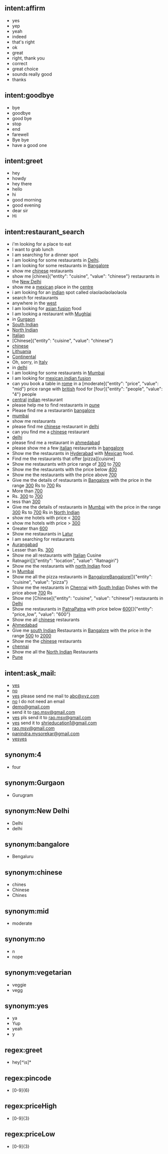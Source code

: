 ## intent:affirm
- yes
- yep
- yeah
- indeed
- that's right
- ok
- great
- right, thank you
- correct
- great choice
- sounds really good
- thanks

## intent:goodbye
- bye
- goodbye
- good bye
- stop
- end
- farewell
- Bye bye
- have a good one

## intent:greet
- hey
- howdy
- hey there
- hello
- hi
- good morning
- good evening
- dear sir
- Hi

## intent:restaurant_search
- i'm looking for a place to eat
- I want to grab lunch
- I am searching for a dinner spot
- I am looking for some restaurants in [Delhi](location).
- I am looking for some restaurants in [Bangalore](location)
- show me [chinese](cuisine) restaurants
- show me [chines]{"entity": "cuisine", "value": "chinese"} restaurants in the [New Delhi](location)
- show me a [mexican](cuisine) place in the [centre](location)
- i am looking for an [indian](cuisine) spot called olaolaolaolaolaola
- search for restaurants
- anywhere in the [west](location)
- I am looking for [asian fusion](cuisine) food
- I am looking a restaurant with [Mughlai](cuisine)
- in [Gurgaon](location)
- [South Indian](cuisine)
- [North Indian](cuisine)
- [Italian](cuisine)
- [Chinese]{"entity": "cuisine", "value": "chinese"}
- [chinese](cuisine)
- [Lithuania](location)
- [Continental](cuisine)
- Oh, sorry, in [Italy](location)
- in [delhi](location)
- I am looking for some restaurants in [Mumbai](location)
- I am looking for [mexican indian fusion](cuisine)
- can you book a table in [rome](location) in a [moderate]{"entity": "price", "value": "mid"} price range with [british](cuisine) food for [four]{"entity": "people", "value": "4"} people
- [central](location) [indian](cuisine) restaurant
- please help me to find restaurants in [pune](location)
- Please find me a restaurantin [bangalore](location)
- [mumbai](location)
- show me restaurants
- please find me [chinese](cuisine) restaurant in [delhi](location)
- can you find me a [chinese](cuisine) restaurant
- [delhi](location)
- please find me a restaurant in [ahmedabad](location)
- please show me a few [italian](cuisine) restaurants in [bangalore](location)
- Show me the restaurants in [Hyderabad](location) with [Mexican](cuisine) food.
- Find me the restaurants that offer [pizza][cuisine]
- Show me restaurants with price range of [300](priceLow) to [700](priceHigh)
- Show me the restaurants with the price below [400](priceLow)
- Show me the restaurants with the price above [700](priceHigh)
- Give me the details of restaurants in [Bangalore](location) with the price in the range [300](priceLow) Rs to [700](priceHigh) Rs
- More than [700](priceHigh)
- Rs. [300](priceLow) to [700](priceHigh)
- less than [300](priceLow)
- Give me the details of restaurants in [Mumbai](location) with the price in the range [300](priceLow) Rs to [700](priceHigh) Rs in [North Indian](cuisine)
- show me hotels with price < [300](priceLow)
- show me hotels with price > [300](priceHigh)
- Greater than [600](priceHigh)
- Show me restaurants in [Latur](location)
- I am searching for restaurants
- [Aurangabad](location)
- Lesser than Rs. [300](priceLow)
- Show me all restaurants with [Italian](cuisine) Cusine
- Ratnagiri[]{"entity": "location", "value": "Ratnagiri"}
- Show me the restaurants with [north Indian](cuisine) food
- In [Mumbai](location)
- Show me all the pizza restaurants in [Bangalore](location)[Bangalore](location)[]{"entity": "cuisine", "value": "pizza"}
- Show me the restaurants in [Chennai](location) with [South Indian](cuisine) Dishes with the price above [700](priceHigh) Rs
- Show me [Chinese]{"entity": "cuisine", "value": "chinese"} restaurants in [Delhi](location)
- Show me restaurants in [Patna](location)[Patna](location) with price below [600](priceHigh)[]{"entity": "price_low", "value": "600"}
- Show me all [chinese](cuisine) restaurants
- [Ahmedabad](location)
- Give me [south Indian](cuisine) Restaurants in [Bangalore](location) with the price in the range [500](priceLow) to [2000](priceHigh)
- Show me the [chinese](cuisine) restaurants
- [chennai](location)
- Show me all the [North Indian](cuisine) Restaurants
- [Pune](location)

## intent:ask_mail:
- [yes](mailopt)
- [no](mailopt)
- [yes](mailopt) please send me mail to [abc@xyz.com](email)
- [no](mailopt) I do not need an email
- [demo@gmail.com](email)
- send it to [rao.msv@gmail.com](email)
- [yes](mailopt) pls send it to [rao.msv@gmail.com](email)
- [yes](mailopt) send it to [shrieducation1@gmail.com](email)
- [rao.msv@gmail.com](email)
- [panindra.mysorekar@gmail.com](email)
- [yes](mailopt)[yes](mailopt)


## synonym:4
- four

## synonym:Gurgaon
- Gurugram

## synonym:New Delhi
- Delhi
- delhi

## synonym:bangalore
- Bengaluru

## synonym:chinese
- chines
- Chinese
- Chines

## synonym:mid
- moderate

## synonym:no
- n
- nope

## synonym:vegetarian
- veggie
- vegg

## synonym:yes
- ya
- Yup
- yeah
- y

## regex:greet
- hey[^\s]*

## regex:pincode
- [0-9]{6}

## regex:priceHigh
- [0-9]{3}

## regex:priceLow
- [0-9]{3}
